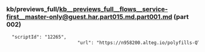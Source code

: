 ### kb/previews_full/kb__previews_full__flows__service-first__master-only@guest.har.part015.md.part001.md (part 002)

```md
  "scriptId": "12265",
                          "url": "https://n958200.alteg.io/polyfills-QT
```

```
